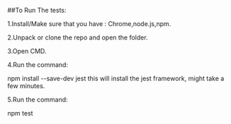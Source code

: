 ##To Run The tests:

1.Install/Make sure that you have : Chrome,node.js,npm.

2.Unpack or clone the repo and open the folder.

3.Open CMD.

4.Run the command: 

npm install --save-dev jest
this will install the jest framework, might take a few minutes.

5.Run the command:

npm test

